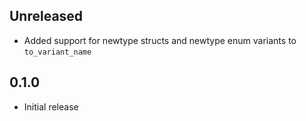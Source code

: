 Unreleased
----------
- Added support for newtype structs and newtype enum variants to
  `to_variant_name`


0.1.0
-----
- Initial release
